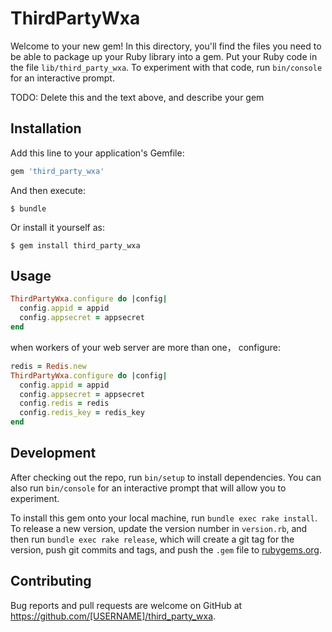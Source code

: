 # ThirdPartyWxa

Welcome to your new gem! In this directory, you'll find the files you need to be able to package up your Ruby library into a gem. Put your Ruby code in the file `lib/third_party_wxa`. To experiment with that code, run `bin/console` for an interactive prompt.

TODO: Delete this and the text above, and describe your gem

## Installation

Add this line to your application's Gemfile:

```ruby
gem 'third_party_wxa'
```

And then execute:

    $ bundle

Or install it yourself as:

    $ gem install third_party_wxa

## Usage

```ruby
ThirdPartyWxa.configure do |config|
  config.appid = appid
  config.appsecret = appsecret
end
```

when workers of your web server are more than one， configure:

```ruby
redis = Redis.new
ThirdPartyWxa.configure do |config|
  config.appid = appid
  config.appsecret = appsecret
  config.redis = redis
  config.redis_key = redis_key
end
```
## Development

After checking out the repo, run `bin/setup` to install dependencies. You can also run `bin/console` for an interactive prompt that will allow you to experiment.

To install this gem onto your local machine, run `bundle exec rake install`. To release a new version, update the version number in `version.rb`, and then run `bundle exec rake release`, which will create a git tag for the version, push git commits and tags, and push the `.gem` file to [rubygems.org](https://rubygems.org).

## Contributing

Bug reports and pull requests are welcome on GitHub at https://github.com/[USERNAME]/third_party_wxa.
